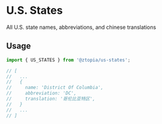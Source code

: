 # U.S. States

All U.S. state names, abbreviations, and chinese translations

## Usage

```js
import { US_STATES } from '@ztopia/us-states';

// [
//   ...
//   {
//     name: 'District Of Columbia',
//     abbreviation: 'DC',
//     translation: '哥伦比亚特区',
//   }
//   ...
// ]
```
